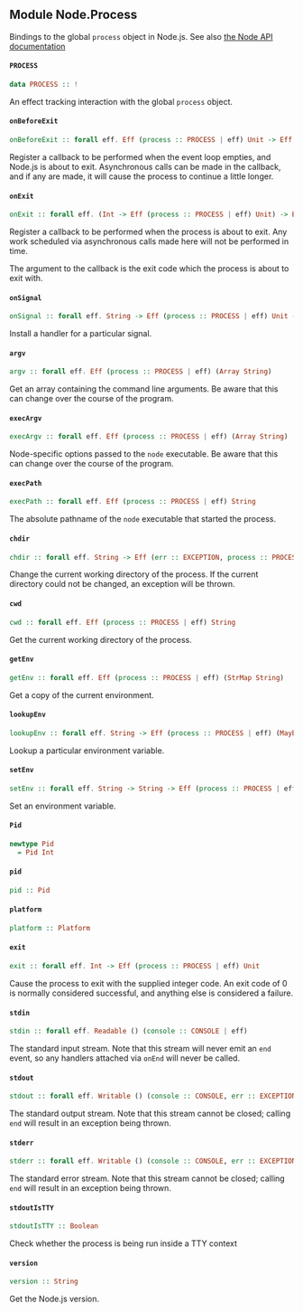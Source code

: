 ## Module Node.Process

Bindings to the global `process` object in Node.js. See also [the Node API documentation](https://nodejs.org/api/process.html)

#### `PROCESS`

``` purescript
data PROCESS :: !
```

An effect tracking interaction with the global `process` object.

#### `onBeforeExit`

``` purescript
onBeforeExit :: forall eff. Eff (process :: PROCESS | eff) Unit -> Eff (process :: PROCESS | eff) Unit
```

Register a callback to be performed when the event loop empties, and
Node.js is about to exit. Asynchronous calls can be made in the callback,
and if any are made, it will cause the process to continue a little longer.

#### `onExit`

``` purescript
onExit :: forall eff. (Int -> Eff (process :: PROCESS | eff) Unit) -> Eff (process :: PROCESS | eff) Unit
```

Register a callback to be performed when the process is about to exit.
Any work scheduled via asynchronous calls made here will not be performed
in time.

The argument to the callback is the exit code which the process is about
to exit with.

#### `onSignal`

``` purescript
onSignal :: forall eff. String -> Eff (process :: PROCESS | eff) Unit -> Eff (process :: PROCESS | eff) Unit
```

Install a handler for a particular signal.

#### `argv`

``` purescript
argv :: forall eff. Eff (process :: PROCESS | eff) (Array String)
```

Get an array containing the command line arguments. Be aware
that this can change over the course of the program.

#### `execArgv`

``` purescript
execArgv :: forall eff. Eff (process :: PROCESS | eff) (Array String)
```

Node-specific options passed to the `node` executable. Be aware that
this can change over the course of the program.

#### `execPath`

``` purescript
execPath :: forall eff. Eff (process :: PROCESS | eff) String
```

The absolute pathname of the `node` executable that started the
process.

#### `chdir`

``` purescript
chdir :: forall eff. String -> Eff (err :: EXCEPTION, process :: PROCESS | eff) Unit
```

Change the current working directory of the process. If the current
directory could not be changed, an exception will be thrown.

#### `cwd`

``` purescript
cwd :: forall eff. Eff (process :: PROCESS | eff) String
```

Get the current working directory of the process.

#### `getEnv`

``` purescript
getEnv :: forall eff. Eff (process :: PROCESS | eff) (StrMap String)
```

Get a copy of the current environment.

#### `lookupEnv`

``` purescript
lookupEnv :: forall eff. String -> Eff (process :: PROCESS | eff) (Maybe String)
```

Lookup a particular environment variable.

#### `setEnv`

``` purescript
setEnv :: forall eff. String -> String -> Eff (process :: PROCESS | eff) Unit
```

Set an environment variable.

#### `Pid`

``` purescript
newtype Pid
  = Pid Int
```

#### `pid`

``` purescript
pid :: Pid
```

#### `platform`

``` purescript
platform :: Platform
```

#### `exit`

``` purescript
exit :: forall eff. Int -> Eff (process :: PROCESS | eff) Unit
```

Cause the process to exit with the supplied integer code. An exit code
of 0 is normally considered successful, and anything else is considered a
failure.

#### `stdin`

``` purescript
stdin :: forall eff. Readable () (console :: CONSOLE | eff)
```

The standard input stream. Note that this stream will never emit an `end`
event, so any handlers attached via `onEnd` will never be called.

#### `stdout`

``` purescript
stdout :: forall eff. Writable () (console :: CONSOLE, err :: EXCEPTION | eff)
```

The standard output stream. Note that this stream cannot be closed; calling
`end` will result in an exception being thrown.

#### `stderr`

``` purescript
stderr :: forall eff. Writable () (console :: CONSOLE, err :: EXCEPTION | eff)
```

The standard error stream. Note that this stream cannot be closed; calling
`end` will result in an exception being thrown.

#### `stdoutIsTTY`

``` purescript
stdoutIsTTY :: Boolean
```

Check whether the process is being run inside a TTY context

#### `version`

``` purescript
version :: String
```

Get the Node.js version.


